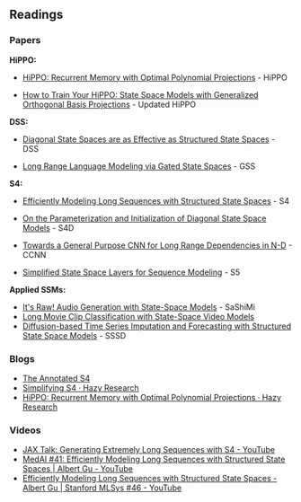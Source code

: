 ## Readings

### Papers

**HiPPO:**

- [HiPPO: Recurrent Memory with Optimal Polynomial Projections](https://arxiv.org/pdf/2008.07669.pdf) - HiPPO

- [How to Train Your HiPPO: State Space Models with Generalized Orthogonal Basis Projections](https://arxiv.org/pdf/2206.12037.pdf) - Updated HiPPO

**DSS:**

- [Diagonal State Spaces are as Effective as Structured State Spaces](https://arxiv.org/pdf/2203.14343.pdf) - DSS

- [Long Range Language Modeling via Gated State Spaces](https://arxiv.org/pdf/2206.13947.pdf) - GSS

**S4:**

- [Efficiently Modeling Long Sequences with Structured State Spaces](https://arxiv.org/pdf/2111.00396.pdf) - S4

- [On the Parameterization and Initialization of Diagonal State Space Models](https://arxiv.org/pdf/2206.11893.pdf) - S4D

- [Towards a General Purpose CNN for Long Range Dependencies in N-D](https://arxiv.org/abs/2206.03398?s=09) - CCNN

- [Simplified State Space Layers for Sequence Modeling](https://arxiv.org/abs/2208.04933) - S5

**Applied SSMs:**

- [It's Raw! Audio Generation with State-Space Models](https://arxiv.org/pdf/2202.09729.pdf) - SaShiMi
- [Long Movie Clip Classification with State-Space Video Models](https://arxiv.org/pdf/2204.01692.pdf)
- [Diffusion-based Time Series Imputation and Forecasting with Structured State Space Models](https://arxiv.org/abs/2208.09399) - SSSD

### Blogs

- [The Annotated S4](https://srush.github.io/annotated-s4/#addressing-long-range-dependencies-with-hippo)
- [Simplifying S4 · Hazy Research](https://hazyresearch.stanford.edu/blog/2022-06-11-simplifying-s4)
- [HiPPO: Recurrent Memory with Optimal Polynomial Projections · Hazy Research](https://hazyresearch.stanford.edu/blog/2020-12-05-hippo)

### Videos

- [JAX Talk: Generating Extremely Long Sequences with S4 - YouTube](https://www.youtube.com/watch?v=GqwhkbrWDOI)
- [MedAI #41: Efficiently Modeling Long Sequences with Structured State Spaces | Albert Gu - YouTube](https://www.youtube.com/watch?v=luCBXCErkCs)
- [Efficiently Modeling Long Sequences with Structured State Spaces - Albert Gu | Stanford MLSys #46 - YouTube](https://www.youtube.com/watch?v=EvQ3ncuriCM)
